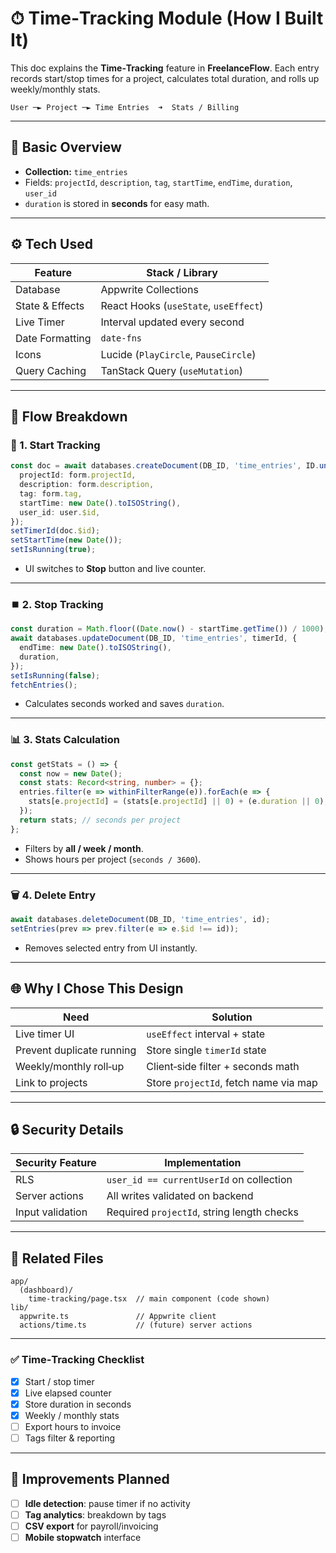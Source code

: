 # ⏱ Time‑Tracking Module (How I Built It)

This doc explains the **Time‑Tracking** feature in **FreelanceFlow**.  Each entry records start/stop times for a project, calculates total duration, and rolls up weekly/monthly stats.

```
User ─► Project ─► Time Entries  ➜  Stats / Billing
```

---

## 🧩 Basic Overview

* **Collection:** `time_entries`
* Fields: `projectId`, `description`, `tag`, `startTime`, `endTime`, `duration`, `user_id`
* `duration` is stored in **seconds** for easy math.

---

## ⚙️ Tech Used

| Feature         | Stack / Library                       |
| --------------- | ------------------------------------- |
| Database        | Appwrite Collections                  |
| State & Effects | React Hooks (`useState`, `useEffect`) |
| Live Timer      | Interval updated every second         |
| Date Formatting | `date-fns`                            |
| Icons           | Lucide (`PlayCircle`, `PauseCircle`)  |
| Query Caching   | TanStack Query (`useMutation`)        |

---

## 🔄 Flow Breakdown

### 🏁 1. Start Tracking

```ts
const doc = await databases.createDocument(DB_ID, 'time_entries', ID.unique(), {
  projectId: form.projectId,
  description: form.description,
  tag: form.tag,
  startTime: new Date().toISOString(),
  user_id: user.$id,
});
setTimerId(doc.$id);
setStartTime(new Date());
setIsRunning(true);
```

* UI switches to **Stop** button and live counter.

---

### ⏹️ 2. Stop Tracking

```ts
const duration = Math.floor((Date.now() - startTime.getTime()) / 1000);
await databases.updateDocument(DB_ID, 'time_entries', timerId, {
  endTime: new Date().toISOString(),
  duration,
});
setIsRunning(false);
fetchEntries();
```

* Calculates seconds worked and saves `duration`.

---

### 📊 3. Stats Calculation

```ts
const getStats = () => {
  const now = new Date();
  const stats: Record<string, number> = {};
  entries.filter(e => withinFilterRange(e)).forEach(e => {
    stats[e.projectId] = (stats[e.projectId] || 0) + (e.duration || 0);
  });
  return stats; // seconds per project
};
```

* Filters by **all / week / month**.
* Shows hours per project (`seconds / 3600`).

---

### 🗑️ 4. Delete Entry

```ts
await databases.deleteDocument(DB_ID, 'time_entries', id);
setEntries(prev => prev.filter(e => e.$id !== id));
```

* Removes selected entry from UI instantly.

---

## 🌐 Why I Chose This Design

| Need                      | Solution                              |
| ------------------------- | ------------------------------------- |
| Live timer UI             | `useEffect` interval + state          |
| Prevent duplicate running | Store single `timerId` state          |
| Weekly/monthly roll‑up    | Client‑side filter + seconds math     |
| Link to projects          | Store `projectId`, fetch name via map |

---

## 🔒 Security Details

| Security Feature | Implementation                             |
| ---------------- | ------------------------------------------ |
| RLS              | `user_id == currentUserId` on collection   |
| Server actions   | All writes validated on backend            |
| Input validation | Required `projectId`, string length checks |

---

## 📁 Related Files

```
app/
  (dashboard)/
    time-tracking/page.tsx  // main component (code shown)
lib/
  appwrite.ts               // Appwrite client
  actions/time.ts           // (future) server actions
```

---

### ✅ Time‑Tracking Checklist

* [x] Start / stop timer
* [x] Live elapsed counter
* [x] Store duration in seconds
* [x] Weekly / monthly stats
* [ ] Export hours to invoice
* [ ] Tags filter & reporting

---

## 📌 Improvements Planned

* [ ] **Idle detection**: pause timer if no activity
* [ ] **Tag analytics**: breakdown by tags
* [ ] **CSV export** for payroll/invoicing
* [ ] **Mobile stopwatch** interface
